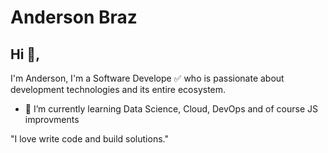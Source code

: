# Anderson Braz

## Hi 👋, 
I'm Anderson, I'm a Software Develope :white_check_mark: who is passionate about development technologies and its entire ecosystem. 

- :footprints: I’m currently learning Data Science, Cloud, DevOps and of course JS improvments

"I love write code and build solutions." 
